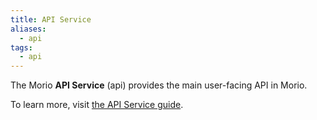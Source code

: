 ```yaml
---
title: API Service
aliases: 
  - api
tags:
  - api
---
```


The Morio **API Service** (api) provides the main user-facing API in Morio.

To learn more, visit [the API Service guide](/docs/guides/services/api).
